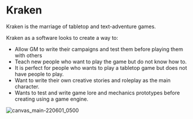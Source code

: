 # Kraken


Kraken is the marriage of tabletop and text-adventure games. 

Kraken as a software looks to create a way to:

- Allow GM to write their campaigns and test them before playing them with others 
- Teach new people who want to play the game but do not know how to.
- It is perfect for people who wants to play a tabletop game but does not have people to play. 
- Want to write their own creative stories and roleplay as the main character.
- Wants to test and write game lore and mechanics prototypes before creating using a game engine.

![canvas_main-220601_0500](https://user-images.githubusercontent.com/11726211/171335054-69bec792-57f1-478f-9e43-03472f54a6bd.png)
